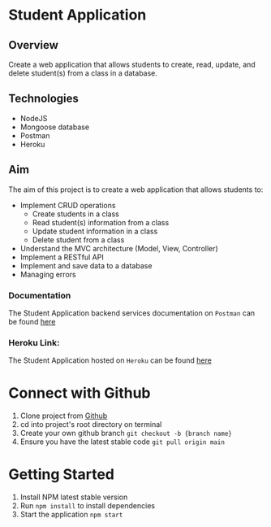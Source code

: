 # Student Application

## Overview
Create a web application that allows students to create, read, update, and delete student(s) from a class in a database. 

## Technologies
- NodeJS
- Mongoose database
- Postman
- Heroku

## Aim
The aim of this project is to create a web application that allows students to:
- Implement CRUD operations
    - Create students in a class
    - Read student(s) information from a class
    - Update student information in a class
    - Delete student from a class
- Understand the MVC architecture (Model, View, Controller)
- Implement a RESTful API
- Implement and save data to a database
- Managing errors

### Documentation
The Student Application backend services documentation on `Postman` can be found [here](https://documenter.getpostman.com/view/15642679/UyrAFHTr)

### Heroku Link:
The Student Application hosted on `Heroku` can be found [here](https://moringa-student-app.herokuapp.com)

# Connect with Github
1. Clone project from [Github](https://github.com/ijoe7/studentApp-backend.git)
2. cd into project's root directory on terminal
3. Create your own github branch `git checkout -b {branch name}`
4. Ensure you have the latest stable code `git pull origin main`

# Getting Started
1. Install NPM latest stable version
2. Run `npm install` to install dependencies
3. Start the application `npm start`
